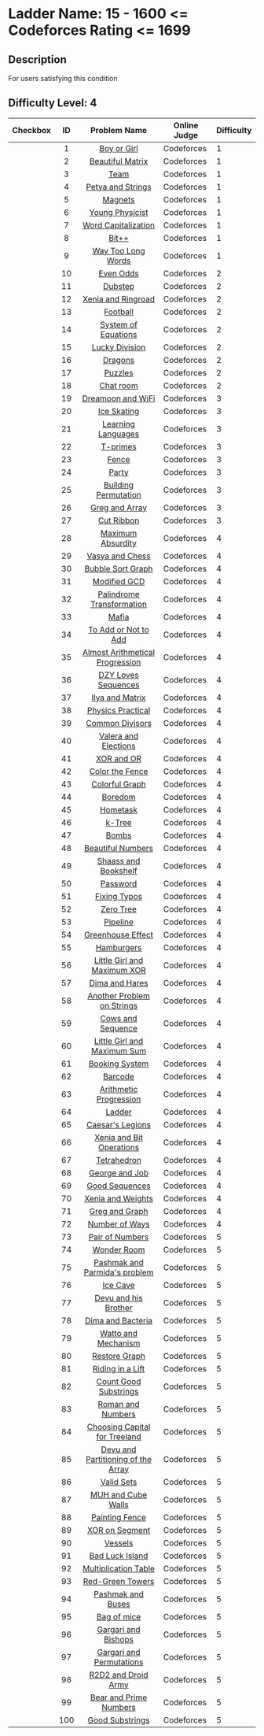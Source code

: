 # Ladder Name: 15 - 1600 <= Codeforces Rating <= 1699
## Description
 For users satisfying this condition
## Difficulty Level: 4

| Checkbox | ID  | Problem Name | Online Judge | Difficulty |
|---|:---:|:---:|---|---|
| |1|[Boy or Girl](http://codeforces.com/problemset/problem/236/A)|Codeforces|1|
| |2|[Beautiful Matrix](http://codeforces.com/problemset/problem/263/A)|Codeforces|1|
| |3|[Team](http://codeforces.com/problemset/problem/231/A)|Codeforces|1|
| |4|[Petya and Strings](http://codeforces.com/problemset/problem/112/A)|Codeforces|1|
| |5|[Magnets](http://codeforces.com/problemset/problem/344/A)|Codeforces|1|
| |6|[Young Physicist](http://codeforces.com/problemset/problem/69/A)|Codeforces|1|
| |7|[Word Capitalization](http://codeforces.com/problemset/problem/281/A)|Codeforces|1|
| |8|[Bit++](http://codeforces.com/problemset/problem/282/A)|Codeforces|1|
| |9|[Way Too Long Words](http://codeforces.com/problemset/problem/71/A)|Codeforces|1|
| |10|[Even Odds](http://codeforces.com/problemset/problem/318/A)|Codeforces|2|
| |11|[Dubstep](http://codeforces.com/problemset/problem/208/A)|Codeforces|2|
| |12|[Xenia and Ringroad](http://codeforces.com/problemset/problem/339/B)|Codeforces|2|
| |13|[Football](http://codeforces.com/problemset/problem/96/A)|Codeforces|2|
| |14|[System of Equations](http://codeforces.com/problemset/problem/214/A)|Codeforces|2|
| |15|[Lucky Division](http://codeforces.com/problemset/problem/122/A)|Codeforces|2|
| |16|[Dragons](http://codeforces.com/problemset/problem/230/A)|Codeforces|2|
| |17|[Puzzles](http://codeforces.com/problemset/problem/337/A)|Codeforces|2|
| |18|[Chat room](http://codeforces.com/problemset/problem/58/A)|Codeforces|2|
| |19|[Dreamoon and WiFi](http://codeforces.com/problemset/problem/476/B)|Codeforces|3|
| |20|[Ice Skating](http://codeforces.com/problemset/problem/217/A)|Codeforces|3|
| |21|[Learning Languages](http://codeforces.com/problemset/problem/277/A)|Codeforces|3|
| |22|[T-primes](http://codeforces.com/problemset/problem/230/B)|Codeforces|3|
| |23|[Fence](http://codeforces.com/problemset/problem/363/B)|Codeforces|3|
| |24|[Party](http://codeforces.com/problemset/problem/115/A)|Codeforces|3|
| |25|[Building Permutation](http://codeforces.com/problemset/problem/285/C)|Codeforces|3|
| |26|[Greg and Array](http://codeforces.com/problemset/problem/295/A)|Codeforces|3|
| |27|[Cut Ribbon](http://codeforces.com/problemset/problem/189/A)|Codeforces|3|
| |28|[Maximum Absurdity](http://codeforces.com/problemset/problem/332/B)|Codeforces|4|
| |29|[Vasya and Chess](http://codeforces.com/problemset/problem/493/D)|Codeforces|4|
| |30|[Bubble Sort Graph](http://codeforces.com/problemset/problem/340/D)|Codeforces|4|
| |31|[Modified GCD](http://codeforces.com/problemset/problem/75/C)|Codeforces|4|
| |32|[Palindrome Transformation](http://codeforces.com/problemset/problem/486/C)|Codeforces|4|
| |33|[Mafia](http://codeforces.com/problemset/problem/348/A)|Codeforces|4|
| |34|[To Add or Not to Add](http://codeforces.com/problemset/problem/231/C)|Codeforces|4|
| |35|[Almost Arithmetical Progression](http://codeforces.com/problemset/problem/255/C)|Codeforces|4|
| |36|[DZY Loves Sequences](http://codeforces.com/problemset/problem/446/A)|Codeforces|4|
| |37|[Ilya and Matrix](http://codeforces.com/problemset/problem/313/C)|Codeforces|4|
| |38|[Physics Practical](http://codeforces.com/problemset/problem/253/B)|Codeforces|4|
| |39|[Common Divisors](http://codeforces.com/problemset/problem/182/D)|Codeforces|4|
| |40|[Valera and Elections](http://codeforces.com/problemset/problem/369/C)|Codeforces|4|
| |41|[XOR and OR](http://codeforces.com/problemset/problem/282/C)|Codeforces|4|
| |42|[Color the Fence](http://codeforces.com/problemset/problem/349/B)|Codeforces|4|
| |43|[Colorful Graph](http://codeforces.com/problemset/problem/246/D)|Codeforces|4|
| |44|[Boredom](http://codeforces.com/problemset/problem/455/A)|Codeforces|4|
| |45|[Hometask](http://codeforces.com/problemset/problem/214/B)|Codeforces|4|
| |46|[k-Tree](http://codeforces.com/problemset/problem/431/C)|Codeforces|4|
| |47|[Bombs](http://codeforces.com/problemset/problem/350/C)|Codeforces|4|
| |48|[Beautiful Numbers](http://codeforces.com/problemset/problem/300/C)|Codeforces|4|
| |49|[Shaass and Bookshelf](http://codeforces.com/problemset/problem/294/B)|Codeforces|4|
| |50|[Password](http://codeforces.com/problemset/problem/126/B)|Codeforces|4|
| |51|[Fixing Typos](http://codeforces.com/problemset/problem/363/C)|Codeforces|4|
| |52|[Zero Tree](http://codeforces.com/problemset/problem/274/B)|Codeforces|4|
| |53|[Pipeline](http://codeforces.com/problemset/problem/287/B)|Codeforces|4|
| |54|[Greenhouse Effect](http://codeforces.com/problemset/problem/269/B)|Codeforces|4|
| |55|[Hamburgers](http://codeforces.com/problemset/problem/371/C)|Codeforces|4|
| |56|[Little Girl and Maximum XOR](http://codeforces.com/problemset/problem/276/D)|Codeforces|4|
| |57|[Dima and Hares](http://codeforces.com/problemset/problem/358/D)|Codeforces|4|
| |58|[Another Problem on Strings](http://codeforces.com/problemset/problem/165/C)|Codeforces|4|
| |59|[Cows and Sequence](http://codeforces.com/problemset/problem/283/A)|Codeforces|4|
| |60|[Little Girl and Maximum Sum](http://codeforces.com/problemset/problem/276/C)|Codeforces|4|
| |61|[Booking System](http://codeforces.com/problemset/problem/416/C)|Codeforces|4|
| |62|[Barcode](http://codeforces.com/problemset/problem/225/C)|Codeforces|4|
| |63|[Arithmetic Progression](http://codeforces.com/problemset/problem/382/C)|Codeforces|4|
| |64|[Ladder](http://codeforces.com/problemset/problem/279/C)|Codeforces|4|
| |65|[Caesar's Legions](http://codeforces.com/problemset/problem/118/D)|Codeforces|4|
| |66|[Xenia and Bit Operations](http://codeforces.com/problemset/problem/339/D)|Codeforces|4|
| |67|[Tetrahedron](http://codeforces.com/problemset/problem/166/E)|Codeforces|4|
| |68|[George and Job](http://codeforces.com/problemset/problem/467/C)|Codeforces|4|
| |69|[Good Sequences](http://codeforces.com/problemset/problem/264/B)|Codeforces|4|
| |70|[Xenia and Weights](http://codeforces.com/problemset/problem/339/C)|Codeforces|4|
| |71|[Greg and Graph](http://codeforces.com/problemset/problem/295/B)|Codeforces|4|
| |72|[Number of Ways](http://codeforces.com/problemset/problem/466/C)|Codeforces|4|
| |73|[Pair of Numbers](http://codeforces.com/problemset/problem/359/D)|Codeforces|5|
| |74|[Wonder Room](http://codeforces.com/problemset/problem/466/B)|Codeforces|5|
| |75|[Pashmak and Parmida's problem](http://codeforces.com/problemset/problem/459/D)|Codeforces|5|
| |76|[Ice Cave](http://codeforces.com/problemset/problem/540/C)|Codeforces|5|
| |77|[Devu and his Brother](http://codeforces.com/problemset/problem/439/D)|Codeforces|5|
| |78|[Dima and Bacteria](http://codeforces.com/problemset/problem/400/D)|Codeforces|5|
| |79|[Watto and Mechanism](http://codeforces.com/problemset/problem/514/C)|Codeforces|5|
| |80|[Restore Graph](http://codeforces.com/problemset/problem/404/C)|Codeforces|5|
| |81|[Riding in a Lift](http://codeforces.com/problemset/problem/479/E)|Codeforces|5|
| |82|[Count Good Substrings](http://codeforces.com/problemset/problem/451/D)|Codeforces|5|
| |83|[Roman and Numbers](http://codeforces.com/problemset/problem/401/D)|Codeforces|5|
| |84|[Choosing Capital for Treeland](http://codeforces.com/problemset/problem/219/D)|Codeforces|5|
| |85|[Devu and Partitioning of the Array](http://codeforces.com/problemset/problem/439/C)|Codeforces|5|
| |86|[Valid Sets](http://codeforces.com/problemset/problem/486/D)|Codeforces|5|
| |87|[MUH and Cube Walls](http://codeforces.com/problemset/problem/471/D)|Codeforces|5|
| |88|[Painting Fence](http://codeforces.com/problemset/problem/448/C)|Codeforces|5|
| |89|[XOR on Segment](http://codeforces.com/problemset/problem/242/E)|Codeforces|5|
| |90|[Vessels](http://codeforces.com/problemset/problem/371/D)|Codeforces|5|
| |91|[Bad Luck Island](http://codeforces.com/problemset/problem/540/D)|Codeforces|5|
| |92|[Multiplication Table](http://codeforces.com/problemset/problem/448/D)|Codeforces|5|
| |93|[Red-Green Towers](http://codeforces.com/problemset/problem/478/D)|Codeforces|5|
| |94|[Pashmak and Buses](http://codeforces.com/problemset/problem/459/C)|Codeforces|5|
| |95|[Bag of mice](http://codeforces.com/problemset/problem/148/D)|Codeforces|5|
| |96|[Gargari and Bishops](http://codeforces.com/problemset/problem/463/C)|Codeforces|5|
| |97|[Gargari and Permutations](http://codeforces.com/problemset/problem/463/D)|Codeforces|5|
| |98|[R2D2 and Droid Army](http://codeforces.com/problemset/problem/514/D)|Codeforces|5|
| |99|[Bear and Prime Numbers](http://codeforces.com/problemset/problem/385/C)|Codeforces|5|
| |100|[Good Substrings](http://codeforces.com/problemset/problem/271/D)|Codeforces|5|
